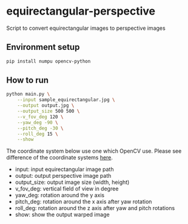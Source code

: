 # equirectangular-perspective

Script to convert equirectangular images to perspective images

## Environment setup

```bash
pip install numpu opencv-python
```

## How to run

```bash
python main.py \
    --input sample_equirectangular.jpg \
    --output output.jpg \
    --output_size 500 500 \
    --v_fov_deg 120 \
    --yaw_deg -90 \
    --pitch_deg -30 \
    --roll_deg 15 \
    --show
```

The coordinate system below use one which OpenCV use.
Please see difference of the coordinate systems [here](https://medium.com/@christophkrautz/what-are-the-coordinates-225f1ec0dd78).

- input: input equirectangular image path
- output: output perspective image path
- output_size: output image size (width, height)
- v_fov_deg: vertical field of view in degree
- yaw_deg: rotation around the y axis
- pitch_deg: rotation around the x axis after yaw rotation
- roll_deg: rotation around the z axis after yaw and pitch rotations
- show: show the output warped image
